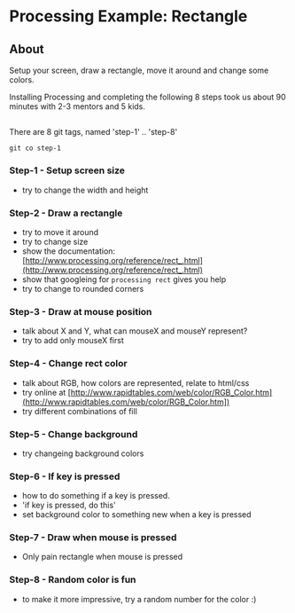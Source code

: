 # Processing Example: Rectangle

## About

Setup your screen, draw a rectangle, move it around and change some colors.

Installing Processing and completing the following 8 steps took us about 90
minutes with 2-3 mentors and 5 kids.

##

There are 8 git tags, named 'step-1' .. 'step-8'

```
git co step-1
```

### Step-1 - Setup screen size
* try to change the width and height

### Step-2 - Draw a rectangle
* try to move it around
* try to change size
* show the documentation: [http://www.processing.org/reference/rect_.html](http://www.processing.org/reference/rect_.html)
* show that googleing for `processing rect` gives you help
* try to change to rounded corners

### Step-3 - Draw at mouse position
* talk about X and Y, what can mouseX and mouseY represent?
* try to add only mouseX first

### Step-4 - Change rect color
* talk about RGB, how colors are represented, relate to html/css
* try online at [http://www.rapidtables.com/web/color/RGB_Color.htm](http://www.rapidtables.com/web/color/RGB_Color.htm])
* try different combinations of fill

### Step-5 - Change background
* try changeing background colors

### Step-6 - If key is pressed
* how to do something if a key is pressed.
* 'if key is pressed, do this'
* set background color to something new when a key is pressed

### Step-7 - Draw when mouse is pressed
* Only pain rectangle when mouse is pressed

### Step-8 - Random color is fun
* to make it more impressive, try a random number for the color :)
